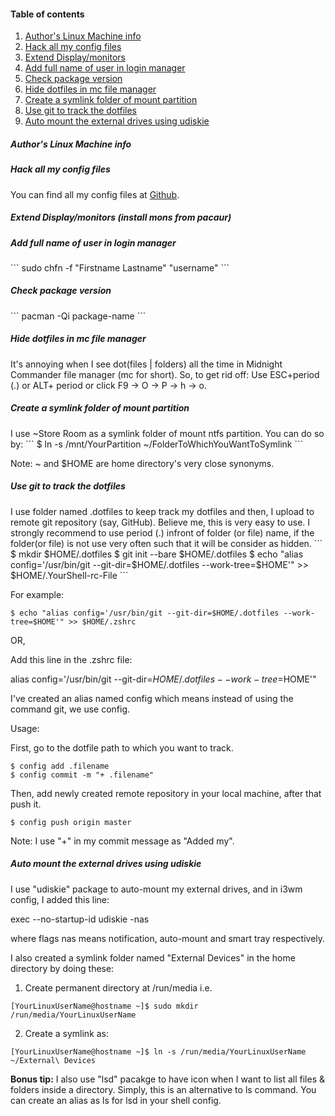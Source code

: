 <h4>Table of contents</h4>

1. [Author's Linux Machine info](#1)
2. [Hack all my config files](#2)
3. [Extend Display/monitors](#3)
4. [Add full name of user in login manager](#4)
5. [Check package version](#5)
6. [Hide dotfiles in mc file manager](#6)
7. [Create a symlink folder of mount partition](#7)
8. [Use git to track the dotfiles](#8)
9. [Auto mount the external drives using udiskie](#9)

<h5 id="1">Author's Linux Machine info</h5>
<asciinema-player src="https://raw.githubusercontent.com/Damicristi/archlinux/master/files/screenfetch"></asciinema-player>

<h5 id="2"> Hack all my config files</h5>
You can find all my config files at <a href="https://github.com/Damicristi/dotfiles">Github</a>.

<h5 id="3"> Extend Display/monitors (install mons from pacaur)</h5>
<asciinema-player src="https://raw.githubusercontent.com/Damicristi/archlinux/master/files/mons"></asciinema-player>

<h5 id="4"> Add full name of user in login manager</h5>
```
sudo chfn -f "Firstname Lastname" "username"
```

<h5 id="5"> Check package version</h5>
```
pacman -Qi package-name
```

<h5 id="6"> Hide dotfiles in mc file manager</h5>
It's annoying when I see dot(files | folders) all the time in Midnight Commander file manager (mc for short). 
So, to get rid off: Use ESC+period (.) or ALT+ period or click F9 -> O -> P -> h -> o.

<h5 id="7">Create a symlink folder of mount partition</h5>
I use ~Store Room as a symlink folder of mount ntfs partition. You can do so by:
```
$ ln -s /mnt/YourPartition ~/FolderToWhichYouWantToSymlink
```

Note: ~ and $HOME are home directory's very close synonyms.

<h5 id="8"> Use git to track the dotfiles</h5>
I use folder named .dotfiles to keep track my dotfiles and then, I upload to remote git repository (say, GitHub). Believe me, this is very easy to use.
I strongly recommend to use period (.) infront of folder (or file) name, if the folder(or file) is not use very often such that it will be consider as hidden.
```
$ mkdir $HOME/.dotfiles
$ git init --bare $HOME/.dotfiles
$ echo "alias config='/usr/bin/git --git-dir=$HOME/.dotfiles --work-tree=$HOME'" >> $HOME/.YourShell-rc-File
```

For example:
```
$ echo "alias config='/usr/bin/git --git-dir=$HOME/.dotfiles --work-tree=$HOME'" >> $HOME/.zshrc
```

OR,

Add this line in the .zshrc file:

alias config='/usr/bin/git --git-dir=$HOME/.dotfiles --work-tree=$HOME'"

I've created an alias named config which means instead of using the command git, we use config.

Usage:

First, go to the dotfile path to which you want to track.
```
$ config add .filename
$ config commit -m "+ .filename"
```

Then, add newly created remote repository in your local machine, after that push it.
```
$ config push origin master
```

Note: I use "+" in my commit message as "Added my".

<h5 id="9"> Auto mount the external drives using udiskie</h5>
I use "udiskie" package to auto-mount my external drives, and in i3wm config, I added this line:

exec --no-startup-id udiskie -nas

where flags nas means notification, auto-mount and smart tray respectively.

I also created a symlink folder named "External Devices" in the home directory by doing these:

1. Create permanent directory at /run/media i.e.
```
[YourLinuxUserName@hostname ~]$ sudo mkdir /run/media/YourLinuxUserName
```

2. Create a symlink as:
```
[YourLinuxUserName@hostname ~]$ ln -s /run/media/YourLinuxUserName ~/External\ Devices
```

<b>Bonus tip:</b> I also use "lsd" pacakge to have icon when I want to list all files & folders inside a directory. 
Simply, this is an alternative to ls command. You can create an alias as ls for lsd in your shell config.

